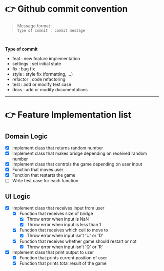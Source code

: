 # 👉 Github commit convention

> Message format : <br>`type of commit : commit message`

<br>

**Type of commit**

* feat : new feature implementation
* settings : set initial state
* fix : bug fix
* style : style fix (formatting, ...)
* refactor : code refactoring
* test : add or modify test case
* docs : add or modify documentations

---

# 👉 Feature Implementation list

## Domain Logic
- [x] Implement class that returns random number
- [x] Implement class that makes bridge depending on received random number
- [x] Implement class that controls the game depending on user input
 - [x] Function that moves user
 - [x] Function that restarts the game
- [ ] Write test case for each function

## UI Logic
- [x] Implement class that receives input from user
  - [x] Function that receives size of bridge
    - [x] Throw error when input is NaN
    - [x] Throw error when input is less than 1
  - [x] Function that receives which cell to move to
    - [x] Throw error when input isn't 'U' or 'D'
  - [x] Function that receives whether game should restart or not
    - [x] Throw error when input isn't 'Q' or 'R'

- [x] Implement class that print output to user
  - [x] Function that prints current position of user
  - [x] Function that prints total result of the game